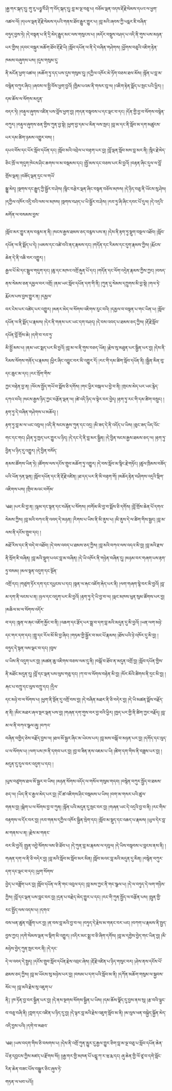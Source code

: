 ﻿  
།རྒྱ་གར་སྐད་དུ། གུ་རུ་པཉྩ་བིཾ་ཤི་ཀ་བོད་སྐད་དུ། བླ་མ་ལྔ་བཅུ་པ། བཅོམ་ལྡན་འདས་རྡོ་རྗེ་སེམས་དཔའ་ལ་ཕྱག་འཚལ་ལོ། །དཔལ་ལྡན་རྡོ་རྗེ་སེམས་དཔའི་གནས་ཐོབ་རྒྱུར་གྱུར་པ། །བླ་མའི་ཞབས་ཀྱི་པདྨར་ཇི་བཞིན་  
བཏུད་བྱས་ཏེ། །དེ་བསྟན་པ་ནི་དྲི་མེད་རྒྱུད་མང་ལས་གསུངས་པ། །མདོར་བསྡུས་བཤད་པ་འདི་ནི་གུས་པས་མཉན་པར་གྱིས། །དབང་བསྐུར་མཆོག་ཐོབ་རྡོ་རྗེ་ཡི། །སློབ་དཔོན་ལ་ནི་དེ་བཞིན་གཤེགས། །ཕྱོགས་བཅུའི་འཇིག་རྟེན་ཁམས་བཞུགས་པས། །དུས་གསུམ་དུ་  
ནི་མངོན་ཕྱག་འཚལ། །མཆོག་ཏུ་དད་པས་དུས་གསུམ་དུ། །དཀྱིལ་འཁོར་མེ་ཏོག་བཅས་ཐལ་མོས། །སྟོན་པ་བླ་མ་བསྙེན་བཀུར་ཞིང། །ཞབས་ལ་སྤྱི་བོས་ཕྱག་བྱའོ། །ཁྱིམ་པའམ་ནི་གསར་བུ་ལ། །འཇིག་རྟེན་སྨོད་པ་སྤང་པའི་ཕྱིར། །དམ་ཆོས་ལ་སོགས་མདུན་  
བདར་ཏེ། །བརྟུལ་ཞུགས་འཛིན་པས་བློས་ཕྱག་བྱ། །གདན་བསྟབས་པ་དང་ལྡང་བ་དང། །དོན་གྱི་བྱ་བ་སོགས་བསྙེན་བཀུར། །བརྟུལ་ཞུགས་ཅན་གྱིས་ཀུན་བྱ་སྟེ། །ཕྱག་བྱ་དམ་པ་མིན་ལས་སྤང། །བླ་མ་དང་ནི་སློབ་མ་དག་མཚུངས་པར་དམ་ཚིག་ཉམས་འགྱུར་བས། །  
དཔའ་བོས་དང་པོར་སློབ་དཔོན་དང། །སློབ་མའི་འབྲེལ་པ་བརྟག་པར་བྱ། །བློ་ལྡན་སློབ་མས་བླ་མར་ནི། །སྙིང་རྗེ་མེད་ཅིང་ཁྲོ་ལ་གདུག་ཁེངས་ཤིང་ཆགས་ལ་མ་བསྡམས་དང། །སྤྱོ་མས་དང་བཅས་པར་མི་བྱའོ། །བརྟན་ཞིང་དུལ་ལ་བློ་གྲོས་ལྡན། །བཟོད་ལྡན་དྲང་ལ་གཡོ་  
སྒྱུ་མེད། །སྔགས་དང་རྒྱུད་ཀྱི་སྦྱོར་བ་ཤེས། །སྙིང་བརྩེར་ལྡན་ཞིང་བསྟན་བཅོས་མཁས། །དེ་ཉིད་བཅུ་ནི་ཡོངས་སུ་ཤེས། །དཀྱིལ་འཁོར་འདྲི་བའི་ལས་ལ་མཁས། །སྔགས་བཤད་པ་ཡི་སྦྱོར་བ་ཤེས། །རབ་ཏུ་ཞི་ཞིང་དབང་པོ་དུལ། །དེ་འདྲའི་མགོན་ལ་བསམས་བྱས་  
  
།སློབ་མར་གྱུར་ནས་བརྙས་ན་ནི། །སངས་རྒྱས་ཐམས་ཅད་བརྙས་པས་ན། །དེས་ནི་རྟག་ཏུ་སྡུག་བསྔལ་འཐོབ། །སློབ་དཔོན་ལ་ནི་སྨོད་པ་དེ། །ཡམས་དང་འཚེ་བའི་ནད་རྣམས་དང། །གདོན་དང་རིམས་དང་དུག་རྣམས་ཀྱིས། །རྨོངས་ཆེན་དེ་ནི་འཆི་བར་འགྱུར། །  
རྒྱལ་པོ་མེ་དང་སྦྲུལ་གདུག་དང། །ཆུ་དང་མཁའ་འགྲོ་རྐུན་པོ་དང། །གདོན་དང་ལོག་འདྲེན་རྣམས་ཀྱིས་ཀྱང། །བསད་ནས་སེམས་ཅན་དམྱལ་བར་འགྲོ། །ནམ་ཡང་སློབ་དཔོན་དག་གི་ནི། །ཀུན་དུ་སེམས་དཀྲུགས་མི་བྱ་སྟེ། །གལ་ཏེ་རྨོངས་པས་བྱས་གྱུར་ན། །དམྱལ་  
བར་ངེས་པར་འཚེད་པར་འགྱུར། །མནར་མེད་ལ་སོགས་འཇིགས་རུང་བའི། །དམྱལ་བ་བསྟན་པ་གང་ཡིན་པ། །སློབ་དཔོན་ལ་ནི་སྨོད་པ་རྣམས། །དེར་ནི་གནས་པར་ཡང་དག་བཤད། །དེ་བས་འབད་པ་ཐམས་ཅད་ཀྱིས། །རྡོ་རྗེ་སློབ་དཔོན་བློ་གྲོས་ཆེ། །དགེ་བ་རབ་ཏུ་  
མི་སྤྱོ་མས་པ། །ནམ་ཡང་སྨད་པར་མི་བྱའོ། །བླ་མ་ལ་ནི་གུས་བཅད་ཡོན། །རྗེས་སུ་མཐུན་པར་སྦྱིན་པར་བྱ། །དེས་ནི་རིམས་སོགས་གནོད་པ་རྣམས། །ཕྱིར་ཞིང་འབྱུང་བར་མི་འགྱུར་རོ། །རང་གི་དམ་ཚིག་སློབ་དཔོན་ནི། །སྦྱིན་མིན་བུ་དང་ཆུང་མ་དང། །རང་སྲོག་གིས་  
ཀྱང་བརྟེན་བྱ་ན། །ལོངས་སྤྱོད་གཡོ་བ་སྨོས་ཅི་དགོས། །གང་ཕྱིར་བསྐལ་པ་བྱེ་བ་ནི། །གྲངས་མེད་པར་ཡང་རྙེད་དཀའ་བའི། །སངས་རྒྱས་ཉིད་ཀྱང་བརྩོན་ལྡན་ལ། །ཚེ་འདི་ཉིད་ལ་སྟེར་བར་བྱེད། །རྟག་ཏུ་རང་གི་དམ་ཚིག་བསྲུང། །རྟག་ཏུ་དེ་བཞིན་གཤེགས་པ་མཆོད། །  
རྟག་ཏུ་བླ་མ་ལ་ཡང་འབུལ། །འདི་ནི་སངས་རྒྱས་ཀུན་དང་འདྲ། །མི་ཟད་དེ་ནི་འདོད་པ་ཡིས། །ཅུང་ཟད་ཡིད་འོང་གང་དང་གང། །ཤིན་ཏུ་ཁྱད་པར་གྱུར་པ་ཉིད། །དེ་དང་དེ་ནི་བླ་མར་སྦྱིན། །དེ་བྱིན་སངས་རྒྱས་ཐམས་ཅད་ལ། །རྟག་ཏུ་བྱིན་པ་ཉིད་དུ་འགྱུར། །དེ་བྱིན་བསོད་  
ནམས་ཚོགས་ཡིན་ཏེ། །ཚོགས་ལས་དངོས་གྲུབ་མཆོག་ཏུ་འགྱུར། །དེ་བས་སློབ་མ་སྙིང་རྗེ་གཏོང། །ཚུལ་ཁྲིམས་བཟོད་པའི་ཡོན་ཏན་ལྡན། །སློབ་དཔོན་དང་ནི་རྡོ་རྗེ་འཛིན། །ཐ་དད་པར་ནི་མི་བརྟག་གོ། །མཆོད་རྟེན་བཤིགས་འདྲའི་སྡིག་འཇིགས་པས། །གྲིབ་མའང་བགོམ་  
  
༄༅། །པར་མི་བྱ་ན། །ལྷམ་དང་སྟན་དང་བཞོན་པ་སོགས། །བགོམ་མི་བྱ་བ་སྨོས་ཅི་དགོས། །བློ་གྲོས་ཆེན་པོ་དགའ་སེམས་ཀྱིས། །བླ་མའི་བཀའ་ནི་འབད་དེ་མཉན། །རིགས་པ་ཡིས་ནི་མི་ནུས་པ། །མི་ནུས་དེ་ལ་ཚིག་གིས་སྦྱང། །བླ་མ་ལས་ནི་དངོས་གྲུབ་དང། །  
མཐོ་རིས་དང་ནི་བདེ་བ་འཐོབ། །དེ་བས་འབད་པ་ཐམས་ཅད་ཀྱིས། །བླ་མའི་བཀའ་ལས་འདའ་མི་བྱ། །བླ་མའི་རྫས་ནི་སྲོག་ཇི་བཞིན། །བླ་མའི་སྡུག་པའང་བླ་མ་བཞིན། །དེ་ཡི་འཁོར་ནི་གཉེན་བཞིན་དུ། །མཉམ་བར་གཞག་པས་རྟག་ཏུ་བསམ། །མལ་སྟན་འདུག་དང་སྔོན་  
འགྲོ་དང། །གཙུག་ཏོར་དག་དང་དཔྱངས་པ་དང། །སྟན་ལ་རྐང་འཇོག་རྐེད་པར་ནི། །ལག་གཞག་སྙེ་བར་མི་བྱའོ། །བླ་མ་དག་ནི་ལངས་པ་ན། །ཉལ་དང་འདུག་པར་མི་བྱའོ། །རྟག་ཏུ་དེ་ཡི་བྱ་བ་ལ། །ལྡང་མཁས་ཕུན་སུམ་ཚོགས་པར་བྱ། །མཆིལ་མ་ལ་སོགས་འདོར་  
བ་དང། །སྟན་ལ་རྐང་འཇོག་རྐྱོང་བ་ནི། །འཆག་དང་རྩོད་པར་སྨྲ་བ་དག་བླ་མའི་མདུན་དུ་མི་བྱའོ། །ཡན་ལག་མཉེ་དང་གར་དག་དང། །གླུ་དང་རོལ་མོ་མི་བྱ་ཞིང། །གཏམ་གྱི་སྦྱོར་བ་མང་པོ་རྣམས། །ཐོས་པའི་ཉེ་འཁོར་དུ་མི་བྱ། །བཏུད་དེ་སྟན་ལས་ལྡང་བ་དང། །བུས་  
པ་ཡིས་ནི་འདུག་པར་བྱ། །མཚན་ཆུ་འཇིགས་བཅས་ལམ་དུ་ནི། །བསྒོ་བ་ཐོབ་ན་མདུན་འགྲོ་བྱ། །སློབ་དཔོན་གྱིས་ནི་མཐོང་མདུན་དུ། །བློ་དང་ལྡན་པས་ལུས་གཅུ་དང། །ཀ་བ་ལ་སོགས་བརྟེན་མི་བྱ། །སོར་མོའི་ཚིགས་ནི་དྲང་མི་བྱ། །རྐང་པ་བཀྲུ་དང་ལུས་བཀྲུ་དང། །དྲིལ་  
དང་མཉེ་བ་ལ་སོགས་པ། །ཕྱག་ནི་སྔོན་དུ་འགྲོ་བས་བྱ། །དེ་བཞིན་མཐར་ནི་ཅི་བདེར་བྱ། །དེ་ཡི་མཚན་སྨོས་བརྗོད་ན་ནི། །མིང་མཐར་ཞལ་སྔར་ལྡན་པས་བྱ། །གཞན་དག་གུས་བར་བྱ་བའི་ཕྱིར། །ཁྱད་པར་གྱི་ནི་ཚིག་ཀྱང་བརྗོད། །བླ་མ་ལ་ནི་བཀའ་སྩལ་ཞུ། །བཀའ་  
བཞིན་བགྱིད་ཅེས་བརྗོད་བྱས་ལ། །ཐལ་མོ་སྦྱར་ཞིང་མ་ཡེངས་པར། །བླ་མས་བསྒོ་བ་མཉན་པར་བྱ། །དགོད་དང་ལུད་པ་ལ་སོགས་པ། །ལག་པས་ཁ་ནི་དགབ་པར་བྱ། །བྱ་བ་ཟིན་ནས་འཇམ་པ་ཡི། །ཚིག་དག་གིས་ནི་བཟླས་པར་བྱ། །མདུན་དུ་དུལ་བར་འདུག་པ་དང། །  
  
།པུས་བཙུགས་ཐལ་མོ་སྦྱར་བ་ཡིས། །མཉན་སོགས་འདོད་ལ་གསོལ་གསུམ་གདབ། །བསྙེན་བཀུར་སྤྱོད་བ་ཐམས་ཅད་ལ། །ཡིད་ནི་ང་རྒྱལ་མེད་པར་བྱ། །ངོ་ཚ་འཇིགས་ཤིང་བསྡམས་པ་ཡིས། །བག་མ་གསར་པའི་ཚུལ་  
གནས་བྱ། །སྒེག་པ་ལ་སོགས་བྱ་བ་ཀུན། །སྟོན་པའི་མདུན་དུ་སྤང་བར་བྱ། །གཞན་ཡང་དེ་འདྲའི་བྱ་བ་ནི། །རང་གིས་བརྟགས་ལ་དོར་བར་བྱ། །རབ་གནས་དཀྱིལ་འཁོར་སྦྱིན་སྲེག་དང། །སློབ་མ་སྡུད་དང་འཆད་པ་རྣམས། །ཡུལ་དེར་བླ་མ་གནས་པ་ན། །རྗེས་མ་གནང་  
བར་མི་བྱའོ། །སྤྱན་འབྱེ་སོགས་ལས་ཅི་ཐོབ་པ། །དེ་ཀུན་བླ་མ་རྣམས་ལ་དབུལ། །དེ་ཡིས་བསྟབས་པ་བླངས་ནས་ནི། །གཞན་དག་ལ་ནི་ཅི་བདེར་བྱ། །བླ་མའི་སློབ་མ་སློབ་མར་མིན། །སློབ་མའང་བླ་མའི་མདུན་དུ་མིན། །བསྙེན་བཀུར་དག་དང་ལྡང་བ་དང། །ཕྱག་སོགས་  
བྱེད་པ་བཟློག་པར་བྱ། །སློབ་དཔོན་ལ་ནི་གང་འབུལ་དང། །བླ་མས་ཀྱང་ནི་གང་སྩལ་པ། །དེ་ལ་བཏུད་དེ་ལག་གཉིས་ཀྱིས། །བློ་དང་ལྡན་པས་བླང་བར་བྱ། །དྲན་པ་བརྗེད་མེད་གྱུར་པ་དང། །རང་གི་ཀུན་སྤྱོད་ལ་བརྩོན་པས། །སྤུན་གྱི་རང་སྤྱོད་ལས་འདས་པ། །དགའ་  
བས་ཕན་ཚུན་བཟློག་པར་བྱ། །ན་བས་བླ་མའི་བྱ་བ་ལ། །བཏུད་དེ་རྗེས་མ་གནང་བར་ཡང། །བཀག་པ་རྣམས་ནི་སྤྱད་བྱས་ཀྱང། །དགེ་སེམས་ལྡན་ལ་སྡིག་མི་འགྱུར། །འདིར་མང་སྨྲ་བ་ཅི་ཞིག་དགོས། །བླ་མ་དགྱེས་བྱེད་གང་ཡིན་བྱ། །མི་མཉེས་བྱེད་ཀུན་སྤང་བར་ནི། །དེ་དང་  
དེ་ལ་འབད་དེ་སྤྱད། །དངོས་གྲུབ་སློབ་དཔོན་རྗེས་འབྲང་ཞེས། །རྡོ་རྗེ་འཛིན་པ་ཉིད་གསུང་བར། །ཤེས་ནས་དངོས་པོ་ཐམས་ཅད་ཀྱིས། །བླ་མ་ཡོངས་སུ་མཉེས་པར་བྱ། །བསམ་པ་དག་པའི་སློབ་མ་ནི། །དཀོན་མཆོག་གསུམ་ལ་སྐྱབས་སོང་ལ། །བླ་མའི་རྗེས་སུ་འཇུག་པ་  
ནི༑ །ཁ་ཏོན་བྱ་བར་སྦྱིན་པར་བྱ། །དེ་ནས་སྔགས་སོགས་སྦྱིན་པ་ཡིས། །དམ་ཆོས་སྣོད་དུ་བྱས་ནས་སུ། །རྩ་བའི་ལྟུང་བ་བཅུ་བཞི་ནི། །ཀླག་དང་འཛིན་པ་ཉིད་དུ་བྱ། །དེ་ལྟར་བླ་མའི་རྗེས་འཇུག་སློབ་མ་ནི། །མ་ལུས་ཕན་བསྐྱེད་སྐྱོན་མེད་འདི་བྱས་པའི། །དགེ་བ་མཐའ་  
  
༄༅། །ཡས་བདག་གིས་ཅི་བསགས་པ། །དེས་ནི་འགྲོ་ཀུན་མྱུར་དུ་རྒྱལ་གྱུར་ཅིག་བླ་མ་ལྔ་བཅུ་པ་སློབ་དཔོན་ཆེན་པོ་རྟ་དབྱངས་ཀྱིས་མཛད་པ་རྫོགས་སོ།། །།རྒྱ་གར་གྱི་མཁན་པོ་པདྨཱ་ཀ་ར་ཝ་རྨ་དང། ཞུ་ཆེན་གྱི་ལོ་ཙཱ་བ་དགེ་སློང་རིན་ཆེན་བཟང་པོས་བསྒྱུར་ཅིང་ཞུས་ཏེ་  
གཏན་ལ་ཕབ་པའོ།།  
  
  
